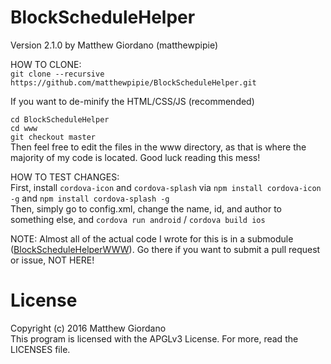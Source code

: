 # BlockScheduleHelper
Version 2.1.0 by Matthew Giordano (matthewpipie)  

HOW TO CLONE:  
`git clone --recursive https://github.com/matthewpipie/BlockScheduleHelper.git`

If you want to de-minify the HTML/CSS/JS (recommended)

`cd BlockScheduleHelper`  
`cd www`  
`git checkout master`  
Then feel free to edit the files in the www directory, as that is where the majority of my code is located.  Good luck reading this mess!

HOW TO TEST CHANGES:  
First, install `cordova-icon` and `cordova-splash` via `npm install cordova-icon -g` and `npm install cordova-splash -g`  
Then, simply go to config.xml, change the name, id, and author to something else, and `cordova run android` / `cordova build ios`

NOTE: Almost all of the actual code I wrote for this is in a submodule ([BlockScheduleHelperWWW](https://github.com/matthewpipie/BlockScheduleHelper/)).  Go there if you want to submit a pull request or issue, NOT HERE!

# License
Copyright (c) 2016 Matthew Giordano  
This program is licensed with the APGLv3 License.  For more, read the LICENSES file.
